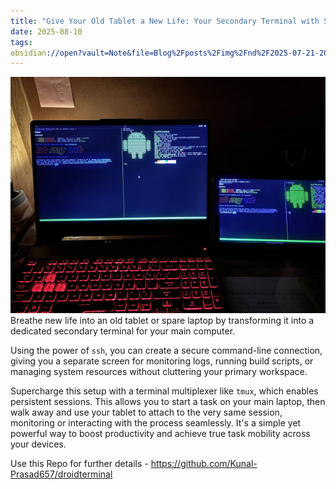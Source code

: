 ```yaml
---
title: "Give Your Old Tablet a New Life: Your Secondary Terminal with SSH"
date: 2025-08-10
tags: 
obsidian://open?vault=Note&file=Blog%2Fposts%2Fimg%2Fnd%2F2025-07-21-203829_hyprshot.png:
---
```

 ![Image Description](/images/IMG_5233.jpg)
Breathe new life into an old tablet or spare laptop by transforming it into a dedicated secondary terminal for your main computer. 

Using the power of `ssh`, you can create a secure command-line connection, giving you a separate screen for monitoring logs, running build scripts, or managing system resources without cluttering your primary workspace. 

Supercharge this setup with a terminal multiplexer like `tmux`, which enables persistent sessions. This allows you to start a task on your main laptop, then walk away and use your tablet to attach to the very same session, monitoring or interacting with the process seamlessly. It's a simple yet powerful way to boost productivity and achieve true task mobility across your devices.

Use this Repo for further details - https://github.com/Kunal-Prasad657/droidterminal
